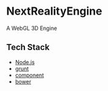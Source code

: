 NextRealityEngine
=================

A WebGL 3D Engine

Tech Stack
----------

* [Node.js](http://nodejs.org/)
* [grunt](http://gruntjs.com/)
* [component](https://github.com/component/component)
* [bower](http://twitter.github.com/bower/)